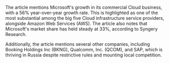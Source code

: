 The article mentions Microsoft's growth in its commercial Cloud business, with a 56% year-over-year growth rate. This is highlighted as one of the most substantial among the big five Cloud infrastructure service providers, alongside Amazon Web Services (AWS). The article also notes that Microsoft's market share has held steady at 33%, according to Syngery Research.

Additionally, the article mentions several other companies, including Booking Holdings Inc (BKNG), Qualcomm, Inc. (QCOM), and SAP, which is thriving in Russia despite restrictive rules and mounting local competition.